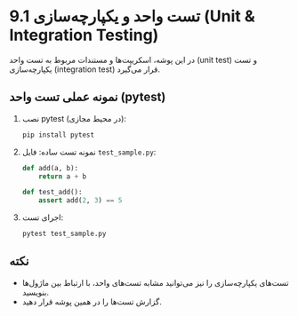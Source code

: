 # 9.1 تست واحد و یکپارچه‌سازی (Unit & Integration Testing)

در این پوشه، اسکریپت‌ها و مستندات مربوط به تست واحد (unit test) و تست یکپارچه‌سازی (integration test) قرار می‌گیرد.

## نمونه عملی تست واحد (pytest)

1. نصب pytest (در محیط مجازی):
   ```bash
   pip install pytest
   ```

2. نمونه تست ساده:
   فایل `test_sample.py`:
   ```python
   def add(a, b):
       return a + b

   def test_add():
       assert add(2, 3) == 5
   ```

3. اجرای تست:
   ```bash
   pytest test_sample.py
   ```

## نکته
- تست‌های یکپارچه‌سازی را نیز می‌توانید مشابه تست‌های واحد، با ارتباط بین ماژول‌ها بنویسید.
- گزارش تست‌ها را در همین پوشه قرار دهید.
